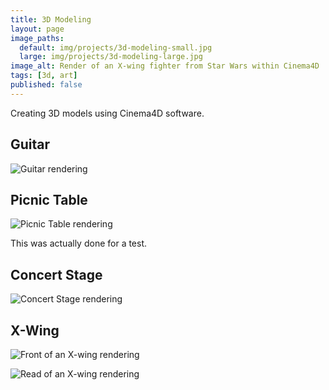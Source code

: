 ```yaml
---
title: 3D Modeling
layout: page
image_paths:
  default: img/projects/3d-modeling-small.jpg
  large: img/projects/3d-modeling-large.jpg
image_alt: Render of an X-wing fighter from Star Wars within Cinema4D
tags: [3d, art]
published: false
---
```


Creating 3D models using Cinema4D software.

<!--more-->

## Guitar

![Guitar rendering]({{base.url}}/img/projects/3d/guitar.jpeg)

## Picnic Table

![Picnic Table rendering]({{base.url}}/img/projects/3d/picnic-table.jpeg)

This was actually done for a test.

## Concert Stage

![Concert Stage rendering]({{base.url}}/img/projects/3d/stage.jpeg)

## X-Wing

![Front of an X-wing rendering]({{base.url}}/img/projects/3d/x-wing.jpeg)

![Read of an X-wing rendering]({{base.url}}/img/projects/3d/x-wing-2.jpeg)
